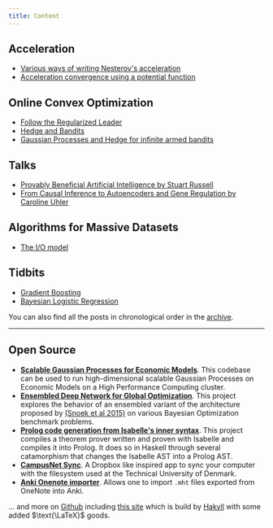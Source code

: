 ```yaml
---
title: Content
---
```


## Acceleration

- [Various ways of writing Nesterov's acceleration](/posts/2020-06-04-acceleration-perspectives/)
- [Acceleration convergence using a potential function](/posts/2020-06-04-acceleration-with-potential-function/)

## Online Convex Optimization

- [Follow the Regularized Leader](/posts/2019-11-02-FTRL/)
- [Hedge and Bandits](/posts/2020-01-06-hedge-and-bandit/)
- [Gaussian Processes and Hedge for infinite armed bandits](/posts/2020-01-07-gp-mw/)

## Talks

- [Provably Beneficial Artificial Intelligence by Stuart Russell](/posts/2019-11-03-russell-talk/)
- [From Causal Inference to Autoencoders and Gene Regulation by Caroline Uhler](/posts/2019-11-16-caroline-uhler/)

## Algorithms for Massive Datasets

- [The I/O model](/posts/2018-05-22-io-model/)

## Tidbits

- [Gradient Boosting](/posts/2020-05-15-gradientboosting/)
- [Bayesian Logistic Regression](/posts/2020-05-26-bayesian-logistic-regression/)

You can also find all the posts in chronological order in the [archive](/archive/).

<hr>

## Open Source

- **[Scalable Gaussian Processes for Economic Models][master]**.
  This codebase can be used to run high-dimensional scalable Gaussian Processes on Economic Models on a High Performance Computing cluster.
- **[Ensembled Deep Network for Global Optimization][6]**.
  This project explores the behavior of an ensembled variant of the architecture proposed by [(Snoek et al 2015)][7] on various Bayesian Optimization benchmark problems.
- **[Prolog code generation from Isabelle's inner syntax][1]**. 
  This project compiles a theorem prover written and proven with Isabelle and compiles it into Prolog. It does so in Haskell through several catamorphism that changes the Isabelle AST into a Prolog AST.
- **[CampusNet Sync][2]**. A Dropbox like inspired app to sync your computer with the filesystem used at the Technical University of Denmark.
- **[Anki Onenote importer][3]**. 
  Allows one to import `.mht` files exported from OneNote into Anki.
<!-- - Haskell Spanning Tree -->

... and more on [Github][4] including [this site][5] which is build by <a href="http://jaspervdj.be/hakyll">Hakyll</a> with some added $\text{\LaTeX}$ goods.

[1]: https://github.com/tmpethick/simple-prover-pl
[2]: http://pethick.dk/campusnet-electron/
[3]: https://github.com/tmpethick/anki-onenote-importer
[4]: https://github.com/tmpethick/
[5]: https://github.com/tmpethick/tmpethick.github.io
[6]: https://github.com/tmpethick/ensembled-dngo
[7]: https://arxiv.org/abs/1502.05700
[master]: https://github.com/tmpethick/thesis-code
